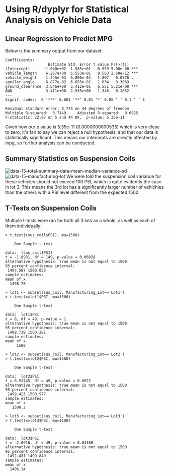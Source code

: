 # Using R/dyplyr for Statistical Analysis on Vehicle Data

## Linear Regression to Predict MPG

Below is the summary output from our dataset:

```
Coefficients:
                   Estimate Std. Error t value Pr(>|t|)    
(Intercept)      -1.040e+02  1.585e+01  -6.559 5.08e-08 ***
vehicle_length    6.267e+00  6.553e-01   9.563 2.60e-12 ***
vehicle_weight    1.245e-03  6.890e-04   1.807   0.0776 .  
spoiler_angle     6.877e-02  6.653e-02   1.034   0.3069    
ground_clearance  3.546e+00  5.412e-01   6.551 5.21e-08 ***
AWD              -3.411e+00  2.535e+00  -1.346   0.1852    
---
Signif. codes:  0 ‘***’ 0.001 ‘**’ 0.01 ‘*’ 0.05 ‘.’ 0.1 ‘ ’ 1

Residual standard error: 8.774 on 44 degrees of freedom
Multiple R-squared:  0.7149,	Adjusted R-squared:  0.6825 
F-statistic: 22.07 on 5 and 44 DF,  p-value: 5.35e-11
```

Given how our p value is 5.35e-11 (0.0000000000535) which is very close to zero, it's fair to say we can reject a null hypothesis, and that our data is statistically significant. This means our intercepts are directly affected by mpg, so further analysis can be conducted.

## Summary Statistics on Suspension Coils
![data-15-total-summary-data-mean-median-variance-sd](https://user-images.githubusercontent.com/79726572/120844836-fb04ba00-c53d-11eb-9d81-194ce7464002.png)
![data-15-manufacturing-lot](https://user-images.githubusercontent.com/79726572/120844866-03f58b80-c53e-11eb-8cbf-2fae3012e880.png)
We were told the suspension coil variance for these vehicles should not exceed 100 PSI, which is quite evidently the case in lot 3. This means the 3rd lot has a significantly larger number of vehichles than the others with a PSI level different from the expected 1500.

## T-Tests on Suspension Coils
Multiple t-tests were ran for both all 3 lots as a whole, as well as each of them individually:
```
> t.test((sus_coil$PSI), mu=1500)

	One Sample t-test

data:  (sus_coil$PSI)
t = -1.8931, df = 149, p-value = 0.06028
alternative hypothesis: true mean is not equal to 1500
95 percent confidence interval:
 1497.507 1500.053
sample estimates:
mean of x 
  1498.78 

> lot1 <- subset(sus_coil, Manufacturing_Lot=='Lot1') 
> t.test(x=lot1$PSI, mu=1500) 

	One Sample t-test

data:  lot1$PSI
t = 0, df = 49, p-value = 1
alternative hypothesis: true mean is not equal to 1500
95 percent confidence interval:
 1499.719 1500.281
sample estimates:
mean of x 
     1500 

> lot2 <- subset(sus_coil, Manufacturing_Lot=='Lot2') 
> t.test(x=lot2$PSI, mu=1500) 

	One Sample t-test

data:  lot2$PSI
t = 0.51745, df = 49, p-value = 0.6072
alternative hypothesis: true mean is not equal to 1500
95 percent confidence interval:
 1499.423 1500.977
sample estimates:
mean of x 
   1500.2 

> lot3 <- subset(sus_coil, Manufacturing_Lot=='Lot3') 
> t.test(x=lot3$PSI, mu=1500) 

	One Sample t-test

data:  lot3$PSI
t = -2.0916, df = 49, p-value = 0.04168
alternative hypothesis: true mean is not equal to 1500
95 percent confidence interval:
 1492.431 1499.849
sample estimates:
mean of x 
  1496.14
  ```
  




